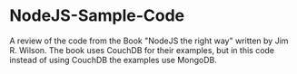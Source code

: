 NodeJS-Sample-Code
==================

A review of the code from the Book "NodeJS the right way" written by Jim R. Wilson. The book uses CouchDB for their examples, but in this code instead of using CouchDB the examples use MongoDB.
